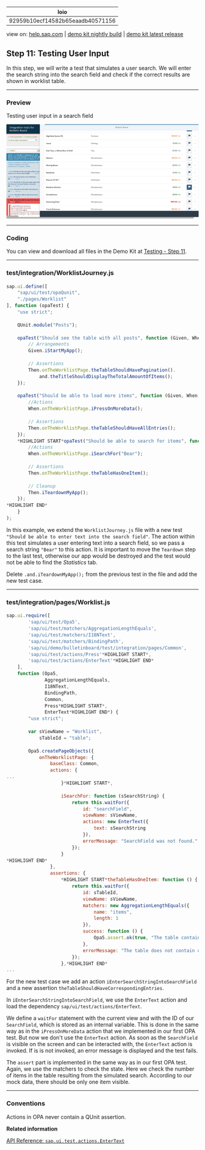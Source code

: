 | loio |
| -----|
| 92959b10ecf14582b65eaadb40571156 |

<div id="loio">

view on: [help.sap.com](https://help.sap.com/viewer/DRAFT/3237636b137e43519a20ad5513c49ccb/latest/en-US/92959b10ecf14582b65eaadb40571156.html) | [demo kit nightly build](https://openui5nightly.hana.ondemand.com/#/topic/92959b10ecf14582b65eaadb40571156) | [demo kit latest release](https://openui5.hana.ondemand.com/#/topic/92959b10ecf14582b65eaadb40571156)</div>
<!-- loio92959b10ecf14582b65eaadb40571156 -->

## Step 11: Testing User Input

In this step, we will write a test that simulates a user search. We will enter the search string into the search field and check if the correct results are shown in worklist table.

***

### Preview

   
  
Testing user input in a search field<a name="loio92959b10ecf14582b65eaadb40571156__fig_k3l_yjj_sx"/>

 ![](loio2d8ec1ca920948989b9d50d28f0e78e4_LowRes.png "Testing user input in a search field") 

***

### Coding

You can view and download all files in the Demo Kit at [Testing - Step 11](https://openui5.hana.ondemand.com/explored.html#/sample/sap.m.tutorial.testing.11/preview).

***

### test/integration/WorklistJourney.js

``` js
sap.ui.define([
	"sap/ui/test/opaQunit",
	"./pages/Worklist"
], function (opaTest) {
	"use strict";

	QUnit.module("Posts");

	opaTest("Should see the table with all posts", function (Given, When, Then) {
		// Arrangements
		Given.iStartMyApp();

		// Assertions
		Then.onTheWorklistPage.theTableShouldHavePagination().
			and.theTitleShouldDisplayTheTotalAmountOfItems();
	});

	opaTest("Should be able to load more items", function (Given, When, Then) {
		//Actions
		When.onTheWorklistPage.iPressOnMoreData();

		// Assertions
		Then.onTheWorklistPage.theTableShouldHaveAllEntries();
	});
	*HIGHLIGHT START*opaTest("Should be able to search for items", function (Given, When, Then) {
		//Actions
		When.onTheWorklistPage.iSearchFor("Bear");

		// Assertions
		Then.onTheWorklistPage.theTableHasOneItem();

		// Cleanup
		Then.iTeardownMyApp();
	});
*HIGHLIGHT END*
	}
);
```

In this example, we extend the `WorklistJourney.js` file with a new test `"Should be able to enter text into the search field"`. The action within this test simulates a user entering text into a search field, so we pass a search string `"Bear"` to this action. It is important to move the `Teardown` step to the last test, otherwise our app would be destroyed and the test would not be able to find the *Statistics* tab.

Delete `.and.iTeardownMyApp();` from the previous test in the file and add the new test case.

***

### test/integration/pages/Worklist.js

``` js
sap.ui.require([
		'sap/ui/test/Opa5',
		'sap/ui/test/matchers/AggregationLengthEquals',
		'sap/ui/test/matchers/I18NText',
		'sap/ui/test/matchers/BindingPath',
		'sap/ui/demo/bulletinboard/test/integration/pages/Common',
		'sap/ui/test/actions/Press'*HIGHLIGHT START*,
		'sap/ui/test/actions/EnterText'*HIGHLIGHT END*
	],
	function (Opa5,
			  AggregationLengthEquals,
			  I18NText,
			  BindingPath,
			  Common,
			  Press*HIGHLIGHT START*,
			  EnterText*HIGHLIGHT END*) {
		"use strict";

		var sViewName = "Worklist",
			sTableId = "table";

		Opa5.createPageObjects({
			onTheWorklistPage: {
				baseClass: Common,
				actions: {
...
					}*HIGHLIGHT START*,
					
					iSearchFor: function (sSearchString) {
						return this.waitFor({
							id: "searchField",
							viewName: sViewName,
							actions: new EnterText({
								text: sSearchString
							}),
							errorMessage: "SearchField was not found."
						});
					}
*HIGHLIGHT END*
				},
				assertions: {
					*HIGHLIGHT START*theTableHasOneItem: function () {
						return this.waitFor({
							id: sTableId,
							viewName: sViewName,
							matchers: new AggregationLengthEquals({
								name: "items",
								length: 1
							}),
							success: function () {
								Opa5.assert.ok(true, "The table contains one corresponding entry");
							},
							errorMessage: "The table does not contain one item."
						});
					},*HIGHLIGHT END*
...
```

For the new test case we add an action `iEnterSearchStringIntoSearchField` and a new assertion `theTableShouldHaveCorrespondingEntries`.

In `iEnterSearchStringIntoSearchField`, we use the `EnterText` action and load the dependency `sap/ui/test/actions/EnterText`.

We define a `waitFor` statement with the current view and with the ID of our `SearchField`, which is stored as an internal variable. This is done in the same way as in the `iPressOnMoreData` action that we implemented in our first OPA test. But now we don't use the `EnterText` action. As soon as the `SearchField` is visible on the screen and can be interacted with, the `EnterText` action is invoked. If is is not invoked, an error message is displayed and the test fails.

The `assert` part is implemented in the same way as in our first OPA test. Again, we use the matchers to check the state. Here we check the number of items in the table resulting from the simulated search. According to our mock data, there should be only one item visible.

***

### Conventions

Actions in OPA never contain a QUnit assertion.

**Related information**  


[API Reference: `sap.ui.test.actions.EnterText`](https://openui5.hana.ondemand.com/#docs/api/symbols/sap.ui.test.actions.EnterText.html)

